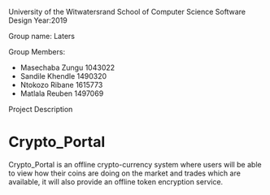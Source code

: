 University of the Witwatersrand
School of Computer Science
Software Design 
Year:2019

Group name: Laters

Group Members:
- Masechaba Zungu 1043022
- Sandile Khendle 1490320
- Ntokozo Ribane 1615773
- Matlala Reuben 1497069

Project Description
# Crypto_Portal
Crypto_Portal is an offline crypto-currency system where users will be able to view how their coins are doing on the market and trades which are available, it will also provide an offline token encryption service. 
